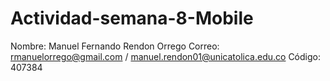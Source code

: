 ﻿# Actividad-semana-8-Mobile

Nombre: Manuel Fernando Rendon Orrego
Correo: rmanuelorrego@gmail.com / manuel.rendon01@unicatolica.edu.co
Código: 407384
